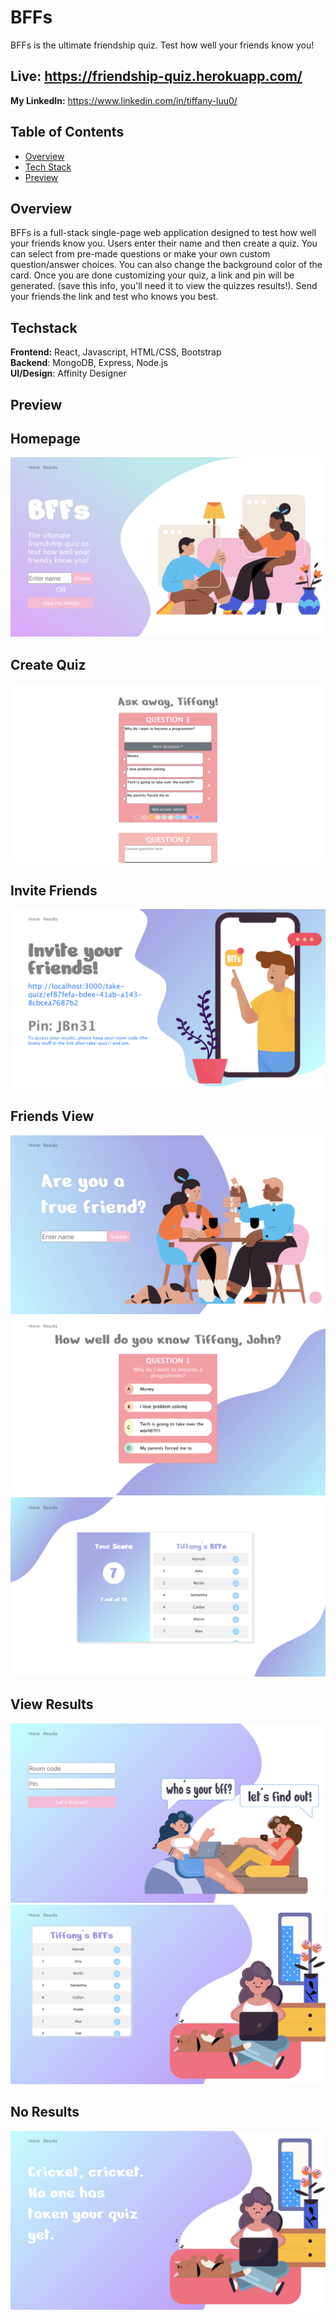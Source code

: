 # BFFs
BFFs is the ultimate friendship quiz. Test how well
your friends know you!<br/>

## Live: https://friendship-quiz.herokuapp.com/

**My LinkedIn:** https://www.linkedin.com/in/tiffany-luu0/ <br/>

## Table of Contents
* [Overview](#overview)
* [Tech Stack](#techstack)
* [Preview](#preview)

## Overview
BFFs is a full-stack single-page web application designed
to test how well your friends know you. Users enter their
name and then create a quiz. You can select from pre-made
questions or make your own custom question/answer choices. You can also change the background color of the card. Once you are done customizing your quiz, a link and pin will be generated. 
(save this info, you'll need it to view the quizzes results!).
Send your friends the link and test who knows you best. <br/>

## Techstack
**Frontend:** React, Javascript, HTML/CSS, Bootstrap <br/>
**Backend**: MongoDB, Express, Node.js  <br/> 
**UI/Design**: Affinity Designer

## Preview
## Homepage
![Homepage](./client/src/images/for_README/homepage.png)

## Create Quiz 
![CreateQuiz](./client/src/images/for_README/create_quiz.png)

## Invite Friends
![Invite](./client/src/images/for_README/invite.png)

## Friends View
![FriendsView](./client/src/images/for_README/friends_view.png)
![QuizView](./client/src/images/for_README/quiz_view.png)
![QuizView](./client/src/images/for_README/friends_result_view.png)

## View Results
![ViewResults](./client/src/images/for_README/view_results.png)
![Results](./client/src/images/for_README/my_results_view.png)

## No Results
![NoResults](./client/src/images/for_README/no_results.png)

